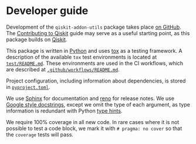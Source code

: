# Developer guide

Development of the `qiskit-addon-utils` package takes place [on GitHub](https://github.com/Qiskit/qiskit-addon-utils).
The [Contributing to Qiskit](https://github.com/Qiskit/qiskit/blob/main/CONTRIBUTING.md) guide may serve as a
useful starting point, as this package builds on [Qiskit].

This package is written in [Python] and uses [tox] as a testing framework.  A description of the available
`tox` test environments is located at [`test/README.md`](test/README.md).  These environments are used in the
CI workflows, which are described at [`.github/workflows/README.md`](.github/workflows/README.md).

Project configuration, including information about dependencies, is stored in [`pyproject.toml`](pyproject.toml).

We use [Sphinx] for documentation and [reno] for release notes.
We use [Google style docstrings](https://sphinxcontrib-napoleon.readthedocs.io/en/latest/example_google.html),
except we omit the type of each argument, as type information is redundant with Python
[type hints](https://docs.python.org/3/library/typing.html).

We require 100% coverage in all new code.
In rare cases where it is not possible to test a code block, we mark it with ``# pragma: no cover`` so that
the ``coverage`` tests will pass.

[Qiskit]: https://www.ibm.com/quantum/qiskit
[Python]: https://www.python.org/
[tox]: https://github.com/tox-dev/tox
[Sphinx]: https://www.sphinx-doc.org/
[reno]: https://docs.openstack.org/reno/
